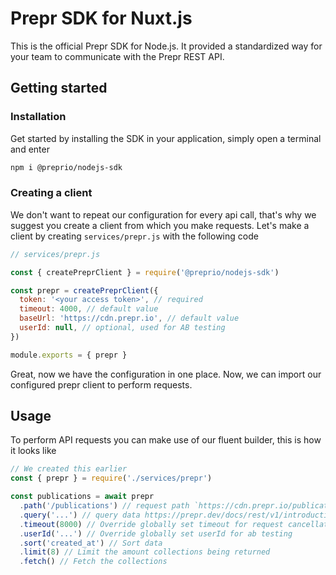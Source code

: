# Prepr SDK for Nuxt.js

This is the official Prepr SDK for Node.js. It provided a standardized way for your team to communicate with the Prepr REST API.

## Getting started

### Installation

Get started by installing the SDK in your application, simply open a terminal and enter

```bash
npm i @preprio/nodejs-sdk
```

### Creating a client

We don't want to repeat our configuration for every api call, that's why we suggest you create a client from which you make requests. Let's make a client by creating `services/prepr.js` with the following code

```js
// services/prepr.js

const { createPreprClient } = require('@preprio/nodejs-sdk')

const prepr = createPreprClient({
  token: '<your access token>', // required
  timeout: 4000, // default value
  baseUrl: 'https://cdn.prepr.io', // default value
  userId: null, // optional, used for AB testing
})

module.exports = { prepr }
```

Great, now we have the configuration in one place. Now, we can import our configured prepr client to perform requests.

## Usage

To perform API requests you can make use of our fluent builder, this is how it looks like

```js
// We created this earlier
const { prepr } = require('./services/prepr')

const publications = await prepr
  .path('/publications') // request path `https://cdn.prepr.io/publications`
  .query('...') // query data https://prepr.dev/docs/rest/v1/introduction
  .timeout(8000) // Override globally set timeout for request cancellation
  .userId('...') // Override globally set userId for ab testing
  .sort('created_at') // Sort data
  .limit(8) // Limit the amount collections being returned
  .fetch() // Fetch the collections
```
